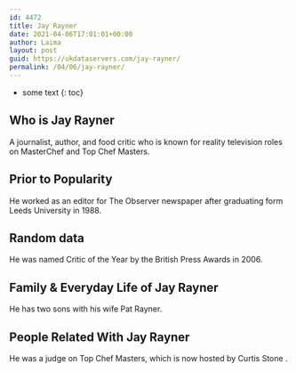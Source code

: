 ```yaml
---
id: 4472
title: Jay Rayner
date: 2021-04-06T17:01:01+00:00
author: Laima
layout: post
guid: https://ukdataservers.com/jay-rayner/
permalink: /04/06/jay-rayner/
---
```


* some text
{: toc}


## Who is Jay Rayner
                  
                  
                  
A journalist, author, and food critic who is known for reality television roles on MasterChef and Top Chef Masters.
                  
              
            
              
            
                
                
                
## Prior to Popularity
                  
                  
                  
He worked as an editor for The Observer newspaper after graduating form Leeds University in 1988.
                  
              
            
              
            
                
                
                
## Random data
                  
                  
                  
He was named Critic of the Year by the British Press Awards in 2006.
                  
              
            
              
            
                
                
                
## Family & Everyday Life of Jay Rayner
                  
                  
                  
He has two sons with his wife Pat Rayner.
                  
              
            
              
            
                
                
                
## People Related With Jay Rayner
                  
                  
                  
He was a judge on Top Chef Masters, which is now hosted by Curtis Stone .
                  
              
            
              
            
                
              
            
              
              
            
            
              
            
          
          
          